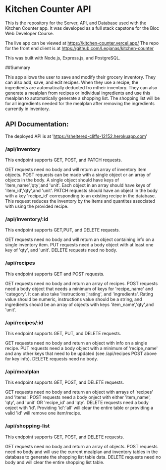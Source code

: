 # Kitchen Counter API

This is the repository for the Server, API, and Database used with the Kitchen Counter app.
It was developed as a full stack capstone for the Bloc Web Developer Course.

The live app can be viewed at https://kitchen-counter.vercel.app/
The repo for the front end client is at https://github.com/Leojanas/kitchen-counter

This was built with Node.js, Express.js, and PostgreSQL.

##Summary

This app allows the user to save and modify their grocery inventory.  They can also add, save, and edit recipes.  When they use a recipe, the ingredients are automatically deducted fro mtheir inventory.  They can also generate a mealplan from recipes or individual ingredients and use this mealplan to automatically generate a shopping list.  The shopping list will be for all ingredients needed for the mealplan after removing the ingredients currently in inventory.

## API Documentation:
The deployed API is at 'https://sheltered-cliffs-12152.herokuapp.com'

### /api/inventory

This endpoint supports GET, POST, and PATCH requests.

GET requests need no body and will return an array of inventory item objects.
POST requests can be made with a single object or an array of objects in the body. A single object should have keys of 'item_name','qty',and 'unit'.
  Each object in an array should have keys of 'item_id','qty',and 'unit'.
PATCH requests should have an object in the body with a key 'recipe_id' corresponding to an existing recipe in the database. This request reduces the inventory by the items and     quantites associated with using the provided recipe.

### /api/inventory/:id

This endpoint supports GET,PUT, and DELETE requests.

GET requests need no body and will return an object containing info on a single inventory item.
PUT requests need a body object with at least one key of 'qty', and 'unit'.
DELETE requests need no body.

### /api/recipes

This endpoint supports GET and POST requests.

GET requests need no body and return an array of recipes.
POST requests need a body object that needs a minimum of keys for 'recipe_name' and 'category'. It can also take 'instructions','rating', and 'ingredients'. Rating value should    be numeric, instructions value should be a string, and ingredients should be an array of objects with keys 'item_name','qty',and 'unit'.

### /api/recipes/:id

This endpoint supports GET, PUT, and DELETE requests.

GET requests need no body and return an object with info on a single recipe.
PUT requests need a body object with a minimum of 'recipe_name' and any other keys that need to be updated (see /api/recipes POST above for key info).
DELETE requests need no body.

### /api/mealplan

This endpoint supports GET, POST, and DELETE requests.

GET requests need no body and return an object with arrays of 'recipes' and 'items'.
POST requests need a body onject with either 'item_name', 'qty', and 'unit' OR 'recipe_id' and 'qty'.
DELETE requests need a body onject with 'id'. Providing 'id':'all' will clear the entire table or providing a valid 'id' will remove one item/recipe.

### /api/shopping-list

This endpoint supports GET, POST, and DELETE requests.

GET requests need no body and return an array of objects.
POST requests need no body and will use the current mealplan and inventory tables in the database to generate the shopping list table data.
DELETE requests need no body and will clear the entire shopping list table.


  




